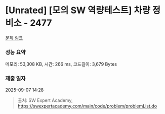 # [Unrated] [모의 SW 역량테스트] 차량 정비소 - 2477 

[문제 링크](https://swexpertacademy.com/main/code/problem/problemDetail.do?contestProbId=AV6c6bgaIuoDFAXy) 

### 성능 요약

메모리: 53,308 KB, 시간: 266 ms, 코드길이: 3,679 Bytes

### 제출 일자

2025-09-07 14:28



> 출처: SW Expert Academy, https://swexpertacademy.com/main/code/problem/problemList.do